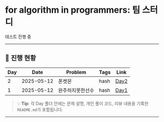 # for algorithm in programmers: 팀 스터디
테스트 진행 중

---

## 📅 진행 현황

| Day | Date       | Problem                          | Tags           | Link                          |
|-----|------------|----------------------------------|----------------|-------------------------------|
| 2   | 2025-05-12 | 폰켓몬 | hash | [Day2](./Day02/README.md) |
| 1   | 2025-05-12 | 완주하지못한선수 | hash | [Day1](./Day01/README.md) |

> 💡 **Tip**: 각 Day 폴더 안에는 문제 설명, 개인 풀이 코드, 리뷰 내용을 기록한 `README.md`가 포함됩니다.

---

